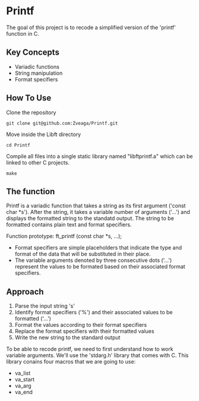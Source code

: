 # Printf
The goal of this project is to recode a simplified version of the 'printf' function in C.

## Key Concepts
- Variadic functions
- String manipulation
- Format specifiers

## How To Use
Clone the repository
```
git clone git@github.com:Zveaga/Printf.git
```
Move inside the Libft directory
```
cd Printf

```
Compile all files into a single static library named "libftprintf.a" which can be linked to other C projects.
```
make
```


## The function
Printf is a variadic function that takes a string as its first argument ('const char *s'). After the string, it takes a variable number of arguments ('...') and displays the formatted string to the standatd output. The string to be formatted contains plain text and format specifiers.

Function prototype: ft_printf (const char *s, ...);

- Format specifiers are simple placeholders that indicate the type and format of the data that will be substituted in their place.
- The variable arguments denoted by three consecutive dots ('...') represent the values to be formated based on their associated format specifiers.


## Approach

1. Parse the input string 's'
2. Identify format specifiers ('%') and their associated values to be formatted ('...')
3. Format the values according to their format specifiers
4. Replace the format specifiers with their formatted values
5. Write the new string to the standard output

To be able to recode printf, we need to first understand how to work variable arguments. We'll use the 'stdarg.h' library that comes with C. This library conains four macros that we are going to use:
- va_list
- va_start
- va_arg
- va_end








